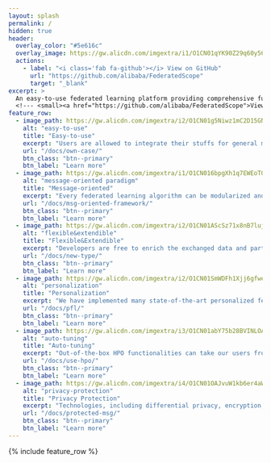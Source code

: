 ```yaml
---
layout: splash
permalink: /
hidden: true
header:
  overlay_color: "#5e616c"
  overlay_image: https://gw.alicdn.com/imgextra/i1/O1CN01qYK90Z29q60y56h36_!!6000000008118-2-tps-1919-390.png
  actions:
    - label: "<i class='fab fa-github'></i> View on GitHub"
      url: "https://github.com/alibaba/FederatedScope"
      target: "_blank"
excerpt: >
  An easy-to-use federated learning platform providing comprehensive functionalities.<br />
  <!--- <small><a href="https://github.com/alibaba/FederatedScope">View on GitHub</a></small> --->
feature_row:
  - image_path: https://gw.alicdn.com/imgextra/i2/O1CN01g5Niwz1mC2D15GNim_!!6000000004917-2-tps-159-159.png
    alt: "easy-to-use"
    title: "Easy-to-use"
    excerpt: "Users are allowed to integrate their stuffs for general machine learning purposes, including datasets, models, etc., into FederatedScope to conduct federated learning."
    url: "/docs/own-case/"
    btn_class: "btn--primary"
    btn_label: "Learn more"
  - image_path: https://gw.alicdn.com/imgextra/i1/O1CN016bpgXh1q7EWEoTQgo_!!6000000005448-2-tps-159-159.png
    alt: "message-oriented paradigm"
    title: "Message-oriented"
    excerpt: "Every federated learning algorithm can be modularized and expressed via defining the messages and corresponding handlers for the participants."
    url: "/docs/msg-oriented-framework/"
    btn_class: "btn--primary"
    btn_label: "Learn more"
  - image_path: https://gw.alicdn.com/imgextra/i2/O1CN01AScSz71x8nB7lujap_!!6000000006399-2-tps-159-159.png
    alt: "flexible&extendible"
    title: "Flexible&Extendible"
    excerpt: "Developers are free to enrich the exchanged data and participants' behaviors, which is helpful for various real-world federated learning applications."
    url: "/docs/new-type/"
    btn_class: "btn--primary"
    btn_label: "Learn more"
  - image_path: https://gw.alicdn.com/imgextra/i2/O1CN01SmWDFh1Xjj6gfweSG_!!6000000002960-2-tps-159-159.png
    alt: "personalization"
    title: "Personalization"
    excerpt: "We have implemented many state-of-the-art personalized federated learning methods, and the well-designed interfaces make the development of novel methods easy."
    url: "/docs/pfl/"
    btn_class: "btn--primary"
    btn_label: "Learn more"
  - image_path: https://gw.alicdn.com/imgextra/i3/O1CN01abY75b28BVINLOA4L_!!6000000007894-2-tps-159-159.png
    alt: "auto-tuning"
    title: "Auto-tuning"
    excerpt: "Out-of-the-box HPO functionalities can take our users from the tedious loop of model tuning, allowing them to focus on their innovations."
    url: "/docs/use-hpo/"
    btn_class: "btn--primary"
    btn_label: "Learn more"
  - image_path: https://gw.alicdn.com/imgextra/i4/O1CN01OAJvuW1kb6er4aWdl_!!6000000004701-2-tps-159-159.png
    alt: "privacy-protection"
    title: "Privacy Protection"
    excerpt: "Technologies, including differential privacy, encryption, multi-party computation, etc., are provided to enhance the strength of privacy protection."
    url: "/docs/protected-msg/"
    btn_class: "btn--primary"
    btn_label: "Learn more"
---
```


{% include feature_row %}

